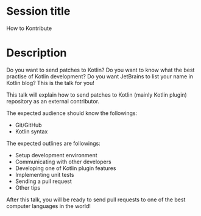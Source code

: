 # Session title

How to Kontribute

# Description

Do you want to send patches to Kotlin? Do you want to know what the best practise of Kotlin development? Do you want JetBrains to list your name in Kotlin blog? This is the talk for you!

This talk will explain how to send patches to Kotlin (mainly Kotlin plugin) repository as an external contributor.

The expected audience should know the followings:

* Git/GitHub
* Kotlin syntax

The expected outlines are followings:

* Setup development environment
* Communicating with other developers
* Developing one of Kotlin plugin features
* Implementing unit tests
* Sending a pull request
* Other tips

After this talk, you will be ready to send pull requests to one of the best computer languages in the world!
